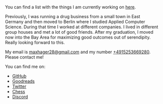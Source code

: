 You can find a list with the things I am currently working on [here](http://localhost:3000/projects).

Previously, I was running a drug business from a small town in East Germany and then moved to Berlin where I studied Applied Computer Science. During that time I worked at different companies. I lived in different group houses and met a lot of good friends. After my graduation, I moved now into the Bay Area for maximizing good outcomes out of serendipity. Really looking forward to this. 

My email is [maxhager28@gmail.com](mailto:maxhager28@gmail.com) and my number [+4915253669280](https://wa.me/4915253669280). Please contact me!

You can find me on:

- [GitHub](https://github.com/yachty66)
- [Goodreads](https://www.goodreads.com/user/show/118878574-max-hager)
- [Twitter](https://twitter.com/MaxHager66)
- [Chess](https://www.chess.com/member/homooecochessicus)
- [Discord](https://discordapp.com/users/[MaxHager#6351]) 

